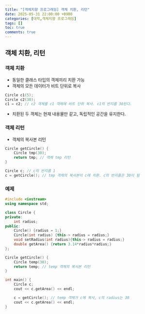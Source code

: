 ```yaml
---
title: "[객체지향 프로그래밍] 객체 치환, 리턴"
date: 2025-05-31 22:00:00 +0900
categories: [대학,객체지향 프로그래밍]
tags: []
toc: true
comments: true
---
```


## 객체 치환, 리턴

### 객체 치환
- 동일한 클래스 타입의 객체끼리 치환 가능
- 객체의 모든 데이터가 비트 단위로 복사

```cpp
Circle c1(5);
Circle c2(30);
c1 = c2; // c2 객체를 c1 객체에 비트 단위 복사. c1의 반지름 30된다.
```
- 치환된 두 객체는 현재 내용물만 같고, 독립적인 공간을 유지한다.

### 객체 리턴
- 객체의 복사본 리턴

```cpp
Circle getCircle() {
    Circle tmp(30);
    return tmp; // 객체 tmp 리턴
}

Circle c; // c의 반지름 1
c = getCircle(); // tmp 객체의 복사본이 c에 치환. c의 반지름은 30이 됨
```

### 예제
```cpp
#include <iostream>
using namespace std;

class Circle {
private:
    int radius;
public:
    Circle() {radius = 1;}
    Circle(int radius) {this-> radius = radius;}
    void setRadius(int radius){this-> radius = radius;}
    double getArea() {return 3.14*radius*radius;}
};

Circle getCircle() {
    Circle temp(30);
    return temp; // temp 객체의 복사본 리턴
}

int main() {
    Circle c;
    cout << c.getArea() << endl;

    c = getCircle(); // temp 객체가 c에 복사, c의 radius는 30
    cout << c.getArea() << endl;
}

```
